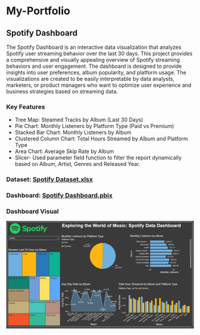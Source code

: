 # My-Portfolio
## Spotify Dashboard
The Spotify Dashboard is an interactive data visualization that analyzes Spotify user streaming behavior over the last 30 days. This project provides a comprehensive and visually appealing overview of Spotify streaming behaviors and user engagement. The dashboard is designed to provide insights into user preferences, album popularity, and platform usage. The visualizations are created to be easily interpretable by data analysts, marketers, or product managers who want to optimize user experience and business strategies based on streaming data.

### Key Features
- Tree Map: Steamed Tracks by Album (Last 30 Days)
- Pie Chart: Monthly Listeners by Platform Type (Paid vs Premium)
- Stacked Bar Chart: Monthly Listeners by Album
- Clustered Column Chart: Total Hours Streamed by Album and Platform Type
- Area Chart: Average Skip Rate by Album
- Slicer- Used parameter field function to filter the report dynamically based on Album, Artist, Genres and Released Year.

### Dataset: <a href="https://github.com/kiru37/My-Portfolio/blob/main/Spotfy_Data.xlsx"> Spotify Dataset.xlsx </a>
### Dashboard: <a href="https://github.com/kiru37/My-Portfolio/blob/main/Spotify%20Dashboard.pbix"> Spotify Dashboard.pbix </a>

### Dashboard Visual
![Spotify Dashboard](https://github.com/kiru37/My-Portfolio/blob/main/Spotify_Dashboard_JPG.jpg)
